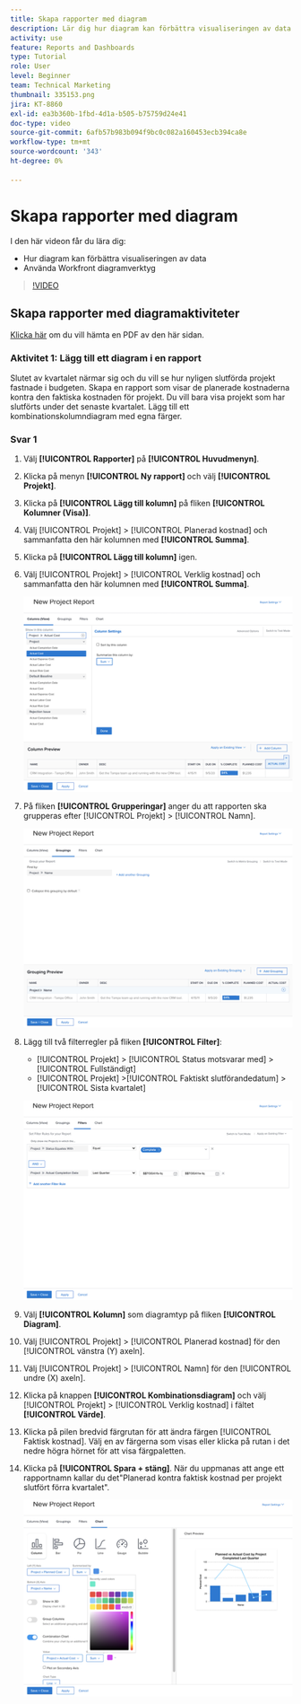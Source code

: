 ```yaml
---
title: Skapa rapporter med diagram
description: Lär dig hur diagram kan förbättra visualiseringen av data och hur du använder diagramverktyg i Workfront.
activity: use
feature: Reports and Dashboards
type: Tutorial
role: User
level: Beginner
team: Technical Marketing
thumbnail: 335153.png
jira: KT-8860
exl-id: ea3b360b-1fbd-4d1a-b505-b75759d24e41
doc-type: video
source-git-commit: 6afb57b983b094f9bc0c082a160453ecb394ca8e
workflow-type: tm+mt
source-wordcount: '343'
ht-degree: 0%

---
```


# Skapa rapporter med diagram

I den här videon får du lära dig:

* Hur diagram kan förbättra visualiseringen av data
* Använda Workfront diagramverktyg

>[!VIDEO](https://video.tv.adobe.com/v/335155/?quality=12&learn=on)

## Skapa rapporter med diagramaktiviteter

[Klicka här](/help/assets/create-reports-with-charts-activities.pdf) om du vill hämta en PDF av den här sidan.

### Aktivitet 1: Lägg till ett diagram i en rapport

Slutet av kvartalet närmar sig och du vill se hur nyligen slutförda projekt fastnade i budgeten. Skapa en rapport som visar de planerade kostnaderna kontra den faktiska kostnaden för projekt. Du vill bara visa projekt som har slutförts under det senaste kvartalet. Lägg till ett kombinationskolumndiagram med egna färger.

### Svar 1

1. Välj **[!UICONTROL Rapporter]** på **[!UICONTROL Huvudmenyn]**.
1. Klicka på menyn **[!UICONTROL Ny rapport]** och välj **[!UICONTROL Projekt]**.
1. Klicka på **[!UICONTROL Lägg till kolumn]** på fliken **[!UICONTROL Kolumner (Visa)]**.
1. Välj [!UICONTROL Projekt] > [!UICONTROL Planerad kostnad] och sammanfatta den här kolumnen med **[!UICONTROL Summa]**.
1. Klicka på **[!UICONTROL Lägg till kolumn]** igen.
1. Välj [!UICONTROL Projekt] > [!UICONTROL Verklig kostnad] och sammanfatta den här kolumnen med **[!UICONTROL Summa]**.

   ![En bild av skärmen där kolumner läggs till i en rapport](assets/chart-report-columns.png)

1. På fliken **[!UICONTROL Grupperingar]** anger du att rapporten ska grupperas efter [!UICONTROL Projekt] > [!UICONTROL Namn].

   ![En bild av skärmen där grupperingar ska läggas till i en rapport](assets/chart-report-groupings.png)

1. Lägg till två filterregler på fliken **[!UICONTROL Filter]**:

   * [!UICONTROL Projekt] > [!UICONTROL Status motsvarar med] > [!UICONTROL Fullständigt]
   * [!UICONTROL Projekt] >[!UICONTROL  Faktiskt slutförandedatum] > [!UICONTROL Sista kvartalet]

   ![En bild av skärmen där filter ska läggas till i en rapport](assets/chart-report-filters.png)

1. Välj **[!UICONTROL Kolumn]** som diagramtyp på fliken **[!UICONTROL Diagram]**.
1. Välj [!UICONTROL Projekt] > [!UICONTROL Planerad kostnad] för den [!UICONTROL vänstra (Y) axeln].
1. Välj [!UICONTROL Projekt] > [!UICONTROL Namn] för den [!UICONTROL undre (X) axeln].
1. Klicka på knappen **[!UICONTROL Kombinationsdiagram]** och välj [!UICONTROL Projekt] > [!UICONTROL Verklig kostnad] i fältet **[!UICONTROL Värde]**.
1. Klicka på pilen bredvid färgrutan för att ändra färgen [!UICONTROL Faktisk kostnad]. Välj en av färgerna som visas eller klicka på rutan i det nedre högra hörnet för att visa färgpaletten.
1. Klicka på **[!UICONTROL Spara + stäng]**. När du uppmanas att ange ett rapportnamn kallar du det&quot;Planerad kontra faktisk kostnad per projekt slutfört förra kvartalet&quot;.

   ![En bild av skärmen som lägger till ett diagram i en rapport](assets/chart-report-chart.png)
